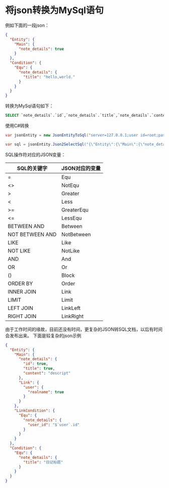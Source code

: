 # 将json转换为MySql语句

例如下面的一段json：
``` json
{
  "Entity": {
    "Main": {
      "note_details": true
    }
  },
  "Condition": {
    "Equ": {
      "note_details": {
        "title": "hello,world."
      }
    }
  }
}

```
转换为MySql语句如下：
```  sql
SELECT `note_details`.`id`,`note_details`.`title`,`note_details`.`content`,`note_details`.`weather`,`note_details`.`create_time`,`note_details`.`update_time`,`note_details`.`modified_time`,`note_details`.`valid` FROM   `note_details`    WHERE  `note_details`.`title` = 'hello,world.' 
```

使用C#转换

``` cs
var jsonEntity = new JsonEntityToSql("server=127.0.0.1;user id=root;password=123456;persistsecurityinfo=True;database=one_note");

var sql = jsonEntity.Json2SelectSql("{\"Entity\":{\"Main\":{\"note_details\":true}},\"Condition\":{\"Equ\":{\"note_details\":{\"title\":\"hello,world.\"}}}}");
```

SQL操作符对应的JSON变量：



SQL的关键字|JSON对应的变量
-------- | ---
=|	Equ
&lt;&gt;|	NotEqu
&gt;	|Greater
&lt;	|Less
&gt;= | GreaterEqu
&lt;=|	LessEqu
BETWEEN AND|	Between
NOT BETWEEN AND|	NotBetween
LIKE|	Like
NOT LIKE	|NotLike
AND	|And
OR|	Or
()|	Block
ORDER BY|	Order
INNER JOIN	|Link
LIMIT|	Limit
LEFT JOIN	|LinkLeft
RIGHT JOIN|	LinkRight

由于工作时间的缘故，目前还没有时间，更复杂的JSON转SQL文档，以后有时间会发布出来。
下面是较复杂的json示例
``` json
{
  "Entity": {
    "Main": {
      "note_details": {
        "id": true,
        "title": true,
        "content": "descript"
      },
      "Link": {
        "user": {
          "realname": true
        }
      }
    },
    "LinkCondition": {
      "Equ": {
        "note_details": {
          "user_id": "$`user`.id"
        }
      }
    }
  },
  "Condition": {
    "Equ": {
      "note_details": {
        "title": "日记标题"
      }
    }
  }
}
```
